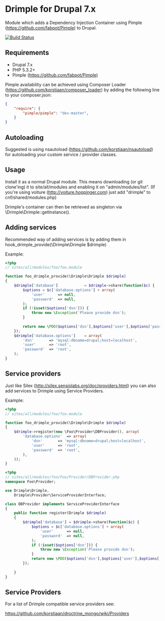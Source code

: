 Drimple for Drupal 7.x
========================
Module which adds a Dependency Injection Container using Pimple (https://github.com/fabpot/Pimple) to Drupal. 

[![Build Status](https://secure.travis-ci.org/korstiaan/drimple.png?branch=tests)](http://travis-ci.org/korstiaan/drimple)
 
Requirements
--------------------------------

* Drupal 7.x
* PHP 5.3.2+
* Pimple (https://github.com/fabpot/Pimple)

Pimple availability can be achieved using Composer Loader (https://github.com/korstiaan/composer_loader) by adding the following line to your composer.json:

``` json
{
	"require": {
	    "pimple/pimple": "dev-master",
	}
}
```

Autoloading
--------------------------------

Suggested is using nsautoload (https://github.com/korstiaan/nsautoload) for autoloading your custom service / provider classes.

Usage
--------------------------------

Install it as a normal Drupal module. This means downloading (or git clone'ing) it to site/all/modules and enabling it on "admin/modules/list".
(If you're using voiture (http://voiture.hoppinger.com) just add "drimple" to cnf/shared/modules.php)

Drimple's container can then be retrieved as singleton via \Drimple\Drimple::getInstance().

Adding services
--------------------------------
 
Recommended way of adding services is by adding them in hook_drimple_provide(\Drimple\Drimple $drimple)

Example:

```php
<?php
// sites/all/modules/foo/foo.module

function foo_drimple_provide(\Drimple\Drimple $drimple)	
{
	$drimple['database'] 			= $drimple->share(function($c) {
		$options = $c['database.options'] + array(
			'user'		=> null,
			'password' 	=> null,
		);
		if (!isset($options['dsn'])) {
			throw new \Exception('Please provide dsn');
		}
		
		return new \PDO($options['dsn'],$options['user'],$options['password']);
	});
	$drimple['database.options'] 	= array(
		'dsn'		=> 'mysql:dbname=drupal;host=localhost',
		'user'		=> 'root',
		'password' 	=> 'root',
	); 
}
```

Service providers
--------------------------------  

Just like Silex (http://silex.sensiolabs.org/doc/providers.html) you can also add services to Drimple using Service Providers. 

Example:

```php
<?php
// sites/all/modules/foo/foo.module

function foo_drimple_provide(\Drimple\Drimple $drimple)	
{
	$drimple->register(new \Foo\Provider\DBProvider(), array(
		'database.options' 	=> array(
			'dsn'		=> 'mysql:dbname=drupal;host=localhost',
			'user'		=> 'root',
			'password' 	=> 'root',
		),
	));
}
```

```php
<?php
// sites/all/modules/foo/Foo/Provider/DBProvider.php
namespace Foo\Provider;

use Drimple\Drimple,
	Drimple\Provider\ServiceProviderInterface; 

class DBProvider implements ServiceProviderInterface
{
	public function register(Drimple $drimple)
	{
		$drimple['database'] = $drimple->share(function($c) {
			$options = $c['database.options'] + array(
				'user'		=> null,
				'password' 	=> null,
			);
			if (!isset($options['dsn'])) {
				throw new \Exception('Please provide dsn');
			}
			return new \PDO($options['dsn'],$options['user'],$options['password']);
		});
	
	}
}
```  

Service Providers
--------------------------------
For a list of Drimple compatible service providers see:

https://github.com/korstiaan/droctrine_mongo/wiki/Providers
